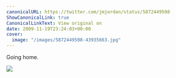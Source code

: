 ```yaml
---
canonicalURL: https://twitter.com/jmjordan/status/5872449508
ShowCanonicalLink: true
CanonicalLinkText: View original on
date: 2009-11-19T23:24:03+00:00
cover:
  image: "/images/5872449508-43935663.jpg"
---
```

Going home.  

![](/images/5872449508-43935663.jpg)